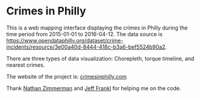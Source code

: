 # Crimes in Philly

This is a web mapping interface displaying the crimes in Philly during the time period from 2015-01-01 to 2016-04-12.
The data source is https://www.opendataphilly.org/dataset/crime-incidents/resource/3e00a40d-8444-418c-b3a6-bef5524b90a2. 

There are three types of data visualization: Chorepleth, torque timeline, and nearest crimes.  

The website of the project is: [crimesinphilly.com](https:crimesinphilly.com)

Thank [Nathan Zimmerman](https://github.com/moradology) and [Jeff Frankl](https://github.com/jfrankl) for helping me on the code.
